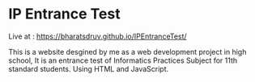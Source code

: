 # IP Entrance Test

Live at : https://bharatsdruv.github.io/IPEntranceTest/

This is a website desgined by me as a web development project in high school, It is an entrance test of Informatics Practices Subject for 11th standard students.
Using HTML and JavaScript.
